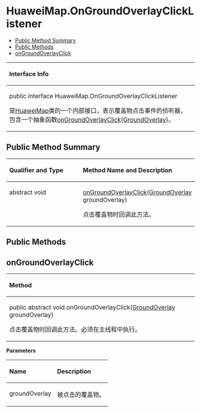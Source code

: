 # HuaweiMap.OnGroundOverlayClickListener<a name="ZH-CN_TOPIC_0000001145541105"></a>

-   [Public Method Summary](#section1783473562712)
-   [Public Methods](#section1940832415371)
-   [onGroundOverlayClick](#section1448704115373)


<a name="table3712mcpsimp"></a>
<table><thead align="left"><tr id="row3716mcpsimp"><th class="cellrowborder" valign="top" width="100%" id="mcps1.1.2.1.1"><p id="p3718mcpsimp"><a name="p3718mcpsimp"></a><a name="p3718mcpsimp"></a>Interface Info</p>
</th>
</tr>
</thead>
<tbody><tr id="row3719mcpsimp"><td class="cellrowborder" valign="top" width="100%" headers="mcps1.1.2.1.1 "><p id="p1933164692315"><a name="p1933164692315"></a><a name="p1933164692315"></a>public interface HuaweiMap.OnGroundOverlayClickListener</p>
<p id="p3721mcpsimp"><a name="p3721mcpsimp"></a><a name="p3721mcpsimp"></a>是<a href="huaweimap.md">HuaweiMap</a>类的一个内部接口，表示覆盖物点击事件的侦听器，包含一个抽象函数<a href="#section1448704115373">onGroundOverlayClick</a>(<a href="groundoverlay.md">GroundOverlay</a>)。</p>
</td>
</tr>
</tbody>
</table>

## Public Method Summary<a name="section1783473562712"></a>

<a name="table3727mcpsimp"></a>
<table><thead align="left"><tr id="row3732mcpsimp"><th class="cellrowborder" valign="top" width="40%" id="mcps1.1.3.1.1"><p id="p081120285386"><a name="p081120285386"></a><a name="p081120285386"></a>Qualifier and Type</p>
</th>
<th class="cellrowborder" valign="top" width="60%" id="mcps1.1.3.1.2"><p id="p681112883813"><a name="p681112883813"></a><a name="p681112883813"></a>Method Name and Description</p>
</th>
</tr>
</thead>
<tbody><tr id="row3737mcpsimp"><td class="cellrowborder" valign="top" width="40%" headers="mcps1.1.3.1.1 "><p id="p3739mcpsimp"><a name="p3739mcpsimp"></a><a name="p3739mcpsimp"></a>abstract void</p>
</td>
<td class="cellrowborder" valign="top" width="60%" headers="mcps1.1.3.1.2 "><p id="p3741mcpsimp"><a name="p3741mcpsimp"></a><a name="p3741mcpsimp"></a><a href="#section1448704115373">onGroundOverlayClick</a>(<a href="groundoverlay.md">GroundOverlay</a> groundOverlay)</p>
<p id="p3895133916115"><a name="p3895133916115"></a><a name="p3895133916115"></a>点击覆盖物时回调此方法。</p>
</td>
</tr>
</tbody>
</table>

## Public Methods<a name="section1940832415371"></a>

## onGroundOverlayClick<a name="section1448704115373"></a>

<a name="table3744mcpsimp"></a>
<table><thead align="left"><tr id="row3748mcpsimp"><th class="cellrowborder" valign="top" width="100%" id="mcps1.1.2.1.1"><p id="p3750mcpsimp"><a name="p3750mcpsimp"></a><a name="p3750mcpsimp"></a>Method</p>
</th>
</tr>
</thead>
<tbody><tr id="row3751mcpsimp"><td class="cellrowborder" valign="top" width="100%" headers="mcps1.1.2.1.1 "><p id="p3753mcpsimp"><a name="p3753mcpsimp"></a><a name="p3753mcpsimp"></a>public abstract void onGroundOverlayClick(<a href="groundoverlay.md">GroundOverlay</a> groundOverlay)</p>
<p id="p3756mcpsimp"><a name="p3756mcpsimp"></a><a name="p3756mcpsimp"></a>点击覆盖物时回调此方法。必须在主线程中执行。</p>
</td>
</tr>
</tbody>
</table>

**Parameters**

<a name="table3759mcpsimp"></a>
<table><thead align="left"><tr id="row3764mcpsimp"><th class="cellrowborder" valign="top" width="47%" id="mcps1.1.3.1.1"><p id="p3766mcpsimp"><a name="p3766mcpsimp"></a><a name="p3766mcpsimp"></a>Name</p>
</th>
<th class="cellrowborder" valign="top" width="53%" id="mcps1.1.3.1.2"><p id="p3768mcpsimp"><a name="p3768mcpsimp"></a><a name="p3768mcpsimp"></a>Description</p>
</th>
</tr>
</thead>
<tbody><tr id="row3769mcpsimp"><td class="cellrowborder" valign="top" width="47%" headers="mcps1.1.3.1.1 "><p id="p3771mcpsimp"><a name="p3771mcpsimp"></a><a name="p3771mcpsimp"></a>groundOverlay</p>
</td>
<td class="cellrowborder" valign="top" width="53%" headers="mcps1.1.3.1.2 "><p id="p3773mcpsimp"><a name="p3773mcpsimp"></a><a name="p3773mcpsimp"></a>被点击的覆盖物。</p>
</td>
</tr>
</tbody>
</table>

